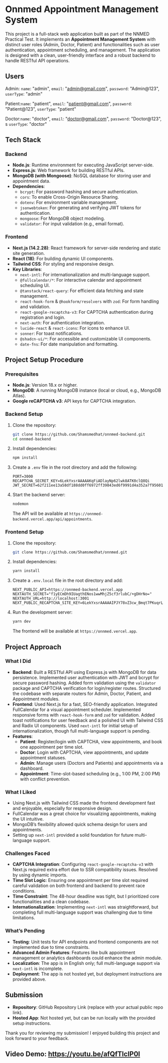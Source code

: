# Onnmed Appointment Management System

This project is a full-stack web application built as part of the NNMED Practical Test. It implements an **Appointment Management System** with distinct user roles (Admin, Doctor, Patient) and functionalities such as user authentication, appointment scheduling, and management. The application is designed with a clean, user-friendly interface and a robust backend to handle RESTful API operations.

## Users

  Admin:  `name`: "admin",
          `email`: "admin@gmail.com",
          `password`: "Admin@123",
          `userType`: "admin"

  Patient:`name`: "patient",
          `email`: "patient@gmail.com",
          `password`: "Patient@123",
          `userType`: "patient"
          
  Doctor:`name`: "doctor",
          `email`: "doctor@gmail.com",
          `password`: "Doctor@123", s
          `userType`: "doctor"
          
## Tech Stack

### Backend
- **Node.js**: Runtime environment for executing JavaScript server-side.
- **Express.js**: Web framework for building RESTful APIs.
- **MongoDB (with Mongoose)**: NoSQL database for storing user and appointment data.
- **Dependencies**:
  - `bcrypt`: For password hashing and secure authentication.
  - `cors`: To enable Cross-Origin Resource Sharing.
  - `dotenv`: For environment variable management.
  - `jsonwebtoken`: For generating and verifying JWT tokens for authentication.
  - `mongoose`: For MongoDB object modeling.
  - `validator`: For input validation (e.g., email format).

### Frontend
- **Next.js (14.2.28)**: React framework for server-side rendering and static site generation.
- **React (18)**: For building dynamic UI components.
- **Tailwind CSS**: For styling and responsive design.
- **Key Libraries**:
  - `next-intl`: For internationalization and multi-language support.
  - `@fullcalendar/*`: For interactive calendar and appointment scheduling UI.
  - `@tanstack/react-query`: For efficient data fetching and state management.
  - `react-hook-form` & `@hookform/resolvers` with `zod`: For form handling and validation.
  - `react-google-recaptcha-v3`: For CAPTCHA authentication during registration and login.
  - `next-auth`: For authentication integration.
  - `lucide-react` & `react-icons`: For icons to enhance UI.
  - `sonner`: For toast notifications.
  - `@shadcn-ui/*`: For accessible and customizable UI components.
  - `date-fns`: For date manipulation and formatting.

## Project Setup Procedure

### Prerequisites
- **Node.js**: Version 18.x or higher.
- **MongoDB**: A running MongoDB instance (local or cloud, e.g., MongoDB Atlas).
- **Google reCAPTCHA v3**: API keys for CAPTCHA integration.

### Backend Setup
1. Clone the repository:
   ```bash
   git clone https://github.com/Shamsmedhat/onnmed-backend.git
   cd onnmed-backend
   ```
2. Install dependencies:
   ```bash
   npm install
   ```
3. Create a `.env` file in the root directory and add the following:
   ```env
   PORT=3000
   RECAPTCHA_SECRET_KEY=6LekYxsrAAAAAKqFiADlayNp62lwk8ATK0clQ8Qi
   JWT_SECRET=62f211ee13a58df188dd0ff6972ff39843ed6f9991d4a352a7f9560171c59648
   ```
4. Start the backend server:
   ```bash
   nodemon
   ```
   The API will be available at `https://onnmed-backend.vercel.app/api/appointments`.

### Frontend Setup
1. Clone the repository:
   ```bash
   git clone https://github.com/Shamsmedhat/onnmed.git
   ```
2. Install dependencies:
   ```bash
   yarn install
   ```
3. Create a `.env.local` file in the root directory and add:
   ```env
   NEXT_PUBLIC_API=https://onnmed-backend.vercel.app
   NEXTAUTH_SECRET="f1yECmDh9IUagthENos1wwMhjZ5cf3rlubC/+gDHrNo="
   NEXTAUTH_URL=http://localhost:3001
   NEXT_PUBLIC_RECAPTCHA_SITE_KEY=6LekYxsrAAAAAIPJY78vZ3cw_Bmqt7PKuqrLpcZE
   ```
4. Run the development server:
   ```bash
   yarn dev
   ```
   The frontend will be available at `https://onnmed.vercel.app`.

## Project Approach

### What I Did

- **Backend**: Built a RESTful API using Express.js with MongoDB for data persistence. Implemented user authentication with JWT and bcrypt for secure password hashing. Added form validation using the `validator` package and CAPTCHA verification for login/register routes. Structured the codebase with separate routers for Admin, Doctor, Patient, and Appointment modules.
- **Frontend**: Used Next.js for a fast, SEO-friendly application. Integrated FullCalendar for a visual appointment scheduler. Implemented responsive forms with `react-hook-form` and `zod` for validation. Added toast notifications for user feedback and a polished UI with Tailwind CSS and Radix UI components. Used `next-intl` for initial setup of internationalization, though full multi-language support is pending.
- **Features**:
  - **Patient**: Register/login with CAPTCHA, view appointments, and book one appointment per time slot.
  - **Doctor**: Login with CAPTCHA, view appointments, and update appointment statuses.
  - **Admin**: Manage users (Doctors and Patients) and appointments via a dashboard.
  - **Appointment**: Time-slot-based scheduling (e.g., 1:00 PM, 2:00 PM) with conflict prevention.

### What I Liked

- Using Next.js with Tailwind CSS made the frontend development fast and enjoyable, especially for responsive design.
- FullCalendar was a great choice for visualizing appointments, making the UI intuitive.
- MongoDB’s flexibility allowed quick schema design for users and appointments.
- Setting up `next-intl` provided a solid foundation for future multi-language support.

### Challenges Faced

- **CAPTCHA Integration**: Configuring `react-google-recaptcha-v3` with Next.js required extra effort due to SSR compatibility issues. Resolved by using dynamic imports.
- **Time Slot Logic**: Ensuring one appointment per time slot required careful validation on both frontend and backend to prevent race conditions.
- **Time Constraint**: The 48-hour deadline was tight, but I prioritized core functionalities and a clean codebase.
- **Internationalization**: Implementing `next-intl` was straightforward, but completing full multi-language support was challenging due to time limitations.

### What’s Pending

- **Testing**: Unit tests for API endpoints and frontend components are not implemented due to time constraints.
- **Advanced Admin Features**: Features like bulk appointment management or analytics dashboards could enhance the admin module.
- **Localization**: The app is in English only; full multi-language support via `next-intl` is incomplete.
- **Deployment**: The app is not hosted yet, but deployment instructions are provided above.

## Submission

- **Repository**: GitHub Repository Link (replace with your actual public repo link).
- **Hosted App**: Not hosted yet, but can be run locally with the provided setup instructions.

Thank you for reviewing my submission! I enjoyed building this project and look forward to your feedback.

Video Demo: https://youtu.be/afQfTlcIP0I
---
